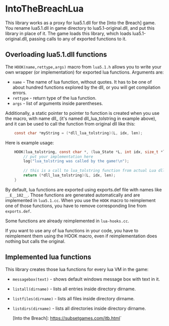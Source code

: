 # IntoTheBreachLua

This library works as a proxy for lua5.1.dll for the [Into the Breach] game.
You rename lua5.1.dll in game directory to lua5.1-original.dll, and put this library in place of it.
The game loads this library, which loads lua5.1-original.dll, passing calls to any of exported functions to it.

## Overloading lua5.1.dll functions
The ```HOOK(name,rettype,args)``` macro from ```lua5.1.h``` allows you to write your own wrapper (or implementation) for exported lua functions.
Arguments are:
 - ```name``` - The name of lua function, without quotes. It has to be one of about hundred functions explored by the dll, or you will get compilation errors.
- ```rettype``` - return type of the lua function.
- ```args``` - list of arguments inside parentheses.

Additionally, a static pointer to pointer to function is created when you use the macro, with name dll_<name> (it's named dll_lua_tolstring in example above), and it can be used to call the function from original dll like this:

```c
    const char *myString = (*dll_lua_tolstring)(L, idx, len);
```

Here is example usage:
```c
	HOOK(lua_tolstring, const char *, (lua_State *L, int idx, size_t *len)) {
		// put your implementation here
		log("lua_tolstring was called by the game!\n");
	
		// this is a call to lua_tolstring function from actual Lua dll.
		return (*dll_lua_tolstring)(L, idx, len);
	}
```

By default, lua functions are exported using exports.def file with names like ```__E__102__```. Those functions are generated automatically and are implemented in ```lua5.1.cc```. When you use the ```HOOK``` macro to reimplement one of those functions, you have to remove corresponding line from ```exports.def```.

Some functions are already reimplemented in ```lua-hooks.cc```.

If you want to use any of lua functions in your code, you have to reimplement them using the HOOK macro, even if reimplementation does nothing but calls the original.

## Implemented lua functions
This library creates those lua functions for every lua VM in the game:
 - ```messagebox(text)``` - shows default windows message box with text in it.
 - ```listall(dirname)``` - lists all entries inside directory dirname.
 - ```listfiles(dirname)``` - lists all files inside directory dirname.
 - ```listdirs(dirname)``` - lists all directories inside directory dirname.


   [Into the Breach]: <https://subsetgames.com/itb.html>`